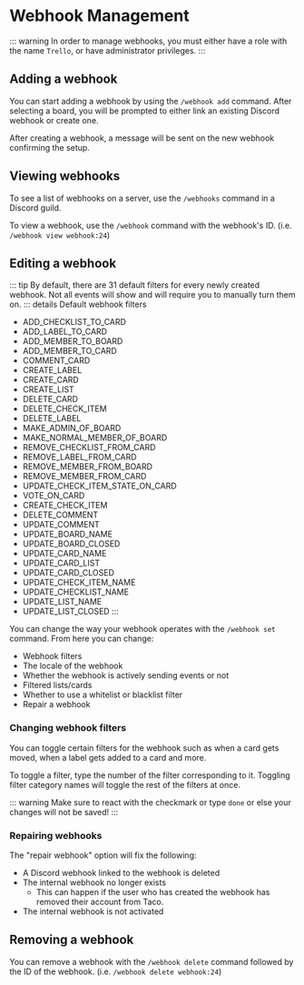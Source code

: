 # Webhook Management

::: warning
In order to manage webhooks, you must either have a role with the name `Trello`, or have administrator privileges.
:::

## Adding a webhook

You can start adding a webhook by using the `/webhook add` command. After selecting a board, you will be prompted to either link an existing Discord webhook or create one.

<MarkdownImage
  src="/images/addwebhook_example2.jpg"
  original="/images/addwebhook_example2_original.png" />

After creating a webhook, a message will be sent on the new webhook confirming the setup.

<MarkdownImage
  src="/images/addwebhook_example.jpg"
  original="/images/addwebhook_example_original.png" />

## Viewing webhooks
To see a list of webhooks on a server, use the `/webhooks` command in a Discord guild.

<MarkdownImage
  src="/images/webhooks_example.jpg"
  original="/images/webhooks_example_original.png" />

To view a webhook, use the `/webhook` command with the webhook's ID. (i.e. `/webhook view webhook:24`)

<MarkdownImage
  src="/images/webhook_example.jpg"
  original="/images/webhook_example_original.png" />

## Editing a webhook
::: tip
By default, there are 31 default filters for every newly created webhook. Not all events will show and will require you to manually turn them on.
::: details Default webhook filters
- ADD_CHECKLIST_TO_CARD
- ADD_LABEL_TO_CARD
- ADD_MEMBER_TO_BOARD
- ADD_MEMBER_TO_CARD
- COMMENT_CARD
- CREATE_LABEL
- CREATE_CARD
- CREATE_LIST
- DELETE_CARD
- DELETE_CHECK_ITEM
- DELETE_LABEL
- MAKE_ADMIN_OF_BOARD
- MAKE_NORMAL_MEMBER_OF_BOARD
- REMOVE_CHECKLIST_FROM_CARD
- REMOVE_LABEL_FROM_CARD
- REMOVE_MEMBER_FROM_BOARD
- REMOVE_MEMBER_FROM_CARD
- UPDATE_CHECK_ITEM_STATE_ON_CARD
- VOTE_ON_CARD
- CREATE_CHECK_ITEM
- DELETE_COMMENT
- UPDATE_COMMENT
- UPDATE_BOARD_NAME
- UPDATE_BOARD_CLOSED
- UPDATE_CARD_NAME
- UPDATE_CARD_LIST
- UPDATE_CARD_CLOSED
- UPDATE_CHECK_ITEM_NAME
- UPDATE_CHECKLIST_NAME
- UPDATE_LIST_NAME
- UPDATE_LIST_CLOSED
:::

You can change the way your webhook operates with the `/webhook set` command. From here you can change:
- Webhook filters
- The locale of the webhook
- Whether the webhook is actively sending events or not
- Filtered lists/cards
- Whether to use a whitelist or blacklist filter
- Repair a webhook

<MarkdownImage
  src="/images/editwebhook_example.jpg"
  original="/images/editwebhook_example_original.png" />

### Changing webhook filters
You can toggle certain filters for the webhook such as when a card gets moved, when a label gets added to a card and more.

<MarkdownImage
  src="/images/editwebhook_example2.jpg"
  original="/images/editwebhook_example2_original.png" />

To toggle a filter, type the number of the filter corresponding to it. Toggling filter category names will toggle the rest of the filters at once.

::: warning
Make sure to react with the checkmark or type `done` or else your changes will not be saved!
:::

### Repairing webhooks
The "repair webhook" option will fix the following:
- A Discord webhook linked to the webhook is deleted
- The internal webhook no longer exists
  - This can happen if the user who has created the webhook has removed their account from Taco.
- The internal webhook is not activated

## Removing a webhook
You can remove a webhook with the `/webhook delete` command followed by the ID of the webhook. (i.e. `/webhook delete webhook:24`)
